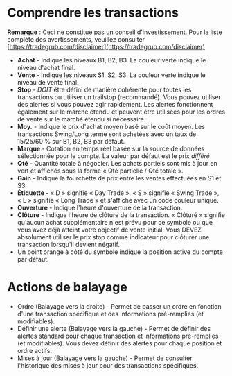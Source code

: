 # **Comprendre les transactions**

**Remarque** : Ceci ne constitue pas un conseil d'investissement. Pour la liste complète des avertissements, veuillez consulter [https://tradegrub.com/disclaimer](https://tradegrub.com/disclaimer)

- **Achat** - Indique les niveaux B1, B2, B3. La couleur verte indique le niveau d'achat final.
- **Vente** - Indique les niveaux S1, S2, S3. La couleur verte indique le niveau de vente final.
- **Stop** - *DOIT* être défini de manière cohérente pour toutes les transactions ou utiliser un trailstop (recommandé). Vous pouvez utiliser des alertes si vous pouvez agir rapidement. Les alertes fonctionnent également sur le marché étendu et peuvent être utilisées pour les ordres de vente sur le marché étendu si nécessaire.
- **Moy.** - Indique le prix d'achat moyen basé sur le coût moyen. Les transactions Swing/Long terme sont achetées avec un taux de 15/25/60 % sur B1, B2, B3 par défaut.
- **Marque** - Cotation en temps réel basée sur la source de données sélectionnée pour le compte. La valeur par défaut est le prix *différé*
- **Qté** - Quantité totale à négocier. Les achats partiels sont mis à jour en vert et affichés sous la forme « Qté partielle / Qté totale ».
- **Gain** - Indique la fourchette de prix entre les ventes effectuées en S1 et S3.
- **Étiquette** - « D » signifie « Day Trade », « S » signifie « Swing Trade », « L » signifie « Long Trade » et s'affiche avec un code couleur unique.
- **Ouverture** - Indique l'heure d'ouverture de la transaction.
- **Clôture** - Indique l'heure de clôture de la transaction. « Clôturé » signifie qu'aucun achat supplémentaire n'est prévu pour ce symbole ou que vous avez déjà atteint votre objectif de vente initial. Vous DEVEZ absolument utiliser le prix stop comme indicateur pour clôturer une transaction lorsqu'il devient négatif.
- Un point orange à côté du symbole indique la position active du compte par défaut.

# Actions de balayage
- Ordre (Balayage vers la droite) - Permet de passer un ordre en fonction d'une transaction spécifique et des informations pré-remplies (et modifiables).
- Définir une alerte (Balayage vers la gauche) - Permet de définir des alertes standard pour chaque transaction et informations pré-remplies (et modifiables). Vous devez définir des alertes pour chaque position et ordre actifs.
- Mises à jour (Balayage vers la gauche) - Permet de consulter l'historique des mises à jour pour des transactions spécifiques.


